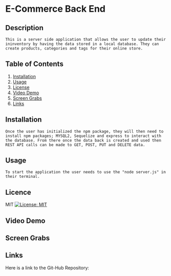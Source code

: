 
# E-Commerce Back End
    
    
## Description
    This is a server side application that allows the user to update their ininventory by having the data stored in a local database. They can create products, categories and tags for their online store. 
    

    
## Table of Contents
1. [Installation](#Installation)
2. [Usage](#Usage)
3. [License](#License)
4. [Video Demo](#Video-Demo)
5. [Screen Grabs](#Screen-Grabs)
6. [Links](#Links)
    
    
    
## Installation
    Once the user has initialized the npm package, they will then need to install npm packages; MYSQL2, Sequelize and express to interact with the database. From there once the data back is created and used then REST API calls can be made to GET, POST, PUT and DELETE data.
    

    
## Usage
    To start the application the user needs to use the "node server.js" in their terminal.
    

    
## Licence  
MIT [![License: MIT](https://img.shields.io/badge/License-MIT-yellow.svg)](https://opensource.org/licenses/MIT)
    

    
## Video Demo
    
    

    
## Screen Grabs
    
    

    
## Links

Here is a link to the Git-Hub Repository: 
    
    
